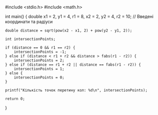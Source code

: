 #include <stdio.h>
#include <math.h>

int main() {
    double x1 = 2, y1 = 4, r1 = 8, x2 = 2, y2 = 4, r2 = 10; // Введені координати та радіуси

    double distance = sqrt(pow(x2 - x1, 2) + pow(y2 - y1, 2));

    int intersectionPoints;

    if (distance == 0 && r1 == r2) {
        intersectionPoints = -1;
    } else if (distance < r1 + r2 && distance > fabs(r1 - r2)) {
        intersectionPoints = 2;
    } else if (distance == r1 + r2 || distance == fabs(r1 - r2)) {
        intersectionPoints = 1;
    } else {
        intersectionPoints = 0;
    }

    printf("Кількість точок перетину кол: %d\n", intersectionPoints);

    return 0;
}
